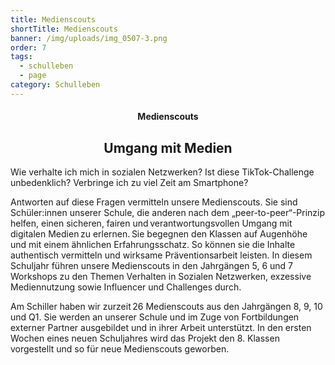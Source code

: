 ```yaml
---
title: Medienscouts
shortTitle: Medienscouts
banner: /img/uploads/img_0507-3.png
order: 7
tags:
  - schulleben
  - page
category: Schulleben
---
```

<center><div class="title"><h4>Medienscouts</h4><h2>Umgang mit Medien</h2></div></center>

Wie verhalte ich mich in sozialen Netzwerken? Ist diese TikTok-Challenge unbedenklich? Verbringe ich zu viel Zeit am Smartphone?  

Antworten auf diese Fragen vermitteln unsere Medienscouts. Sie sind Schüler:innen unserer Schule, die anderen nach dem „peer-to-peer“-Prinzip helfen, einen sicheren, fairen und verantwortungsvollen Umgang mit digitalen Medien zu erlernen. Sie begegnen den Klassen auf Augenhöhe und mit einem ähnlichen Erfahrungsschatz. So können sie die Inhalte authentisch vermitteln und wirksame Präventionsarbeit leisten. In diesem Schuljahr führen unsere Medienscouts in den Jahrgängen 5, 6 und 7 Workshops zu den Themen Verhalten in Sozialen Netzwerken, exzessive Mediennutzung sowie Influencer und Challenges durch. 

Am Schiller haben wir zurzeit 26 Medienscouts aus den Jahrgängen 8, 9, 10 und Q1. Sie werden an unserer Schule und im Zuge von Fortbildungen externer Partner ausgebildet und in ihrer Arbeit unterstützt. In den ersten Wochen eines neuen Schuljahres wird das Projekt den 8. Klassen vorgestellt und so für neue Medienscouts geworben.